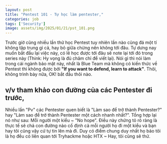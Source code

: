 ```yaml
---
layout: post
title: "Pentest 101 - Tự học làm pentester,"
categories: job
tags: ['Security']
image: assets/img/2025/01/21/pst_101.png
---
```


Trước giờ cũng nhiều lần thử học Pentest tuy nhiên lần nào cũng đá một tí không tập trung gì cả, hay bỏ giữa chừng nên không tới đâu. Tự dưng nay muốn bắt đầu lại việc này, có lẽ học được tới đâu sẽ note lại tới đó trong series này (Think: Hy vọng là đủ chăm chỉ để viết lại). Nói gì thì nói làm trong cái ngành bảo mật này, nhất là Blue Team mà không có kiến thức về Pentest thì không được bởi **"If you want to defend, learn to attack"**. Thôi, không trình bày nữa, OK! bắt đầu thôi nào.


## v/v tham khảo con đường của các Pentester đi trước,
Nhiều lần "Pv" các Pentester quen biết là "Làm sao để trở thành Pentester?" hay "Làm sao để trở thành Pentester một cách nhanh nhất?". Tổng hợp lại nó như sau: Mỗi người một kiểu ~ "No hope". Điều này chứng tỏ rõ ràng là thực tế sẽ chả con đường nào cố định cả mỗi người họ đi một kiểu và bạn hay tôi cũng vậy cứ tự tin lên mà đi. Duy có điểm chung duy nhất họ bảo tôi là họ đều có liên quan tới Tryhackme hoặc HTX ~ Hay, tôi cũng sẽ thử. 









